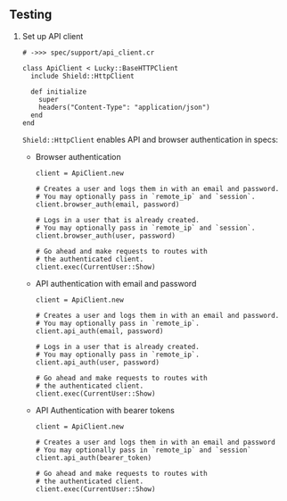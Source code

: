 ## Testing

1. Set up API client

   ```crystal
   # ->>> spec/support/api_client.cr

   class ApiClient < Lucky::BaseHTTPClient
     include Shield::HttpClient

     def initialize
       super
       headers("Content-Type": "application/json")
     end
   end
   ```

   `Shield::HttpClient` enables API and browser authentication in specs:

   - Browser authentication

     ```crystal
     client = ApiClient.new

     # Creates a user and logs them in with an email and password.
     # You may optionally pass in `remote_ip` and `session`.
     client.browser_auth(email, password)

     # Logs in a user that is already created.
     # You may optionally pass in `remote_ip` and `session`.
     client.browser_auth(user, password)

     # Go ahead and make requests to routes with
     # the authenticated client.
     client.exec(CurrentUser::Show)
     ```

   - API authentication with email and password

     ```crystal
     client = ApiClient.new

     # Creates a user and logs them in with an email and password.
     # You may optionally pass in `remote_ip`.
     client.api_auth(email, password)

     # Logs in a user that is already created.
     # You may optionally pass in `remote_ip`.
     client.api_auth(user, password)

     # Go ahead and make requests to routes with
     # the authenticated client.
     client.exec(CurrentUser::Show)
     ```

   - API Authentication with bearer tokens

     ```crystal
     client = ApiClient.new

     # Creates a user and logs them in with an email and password
     # You may optionally pass in `remote_ip` and `session`
     client.api_auth(bearer_token)

     # Go ahead and make requests to routes with
     # the authenticated client.
     client.exec(CurrentUser::Show)
     ```
